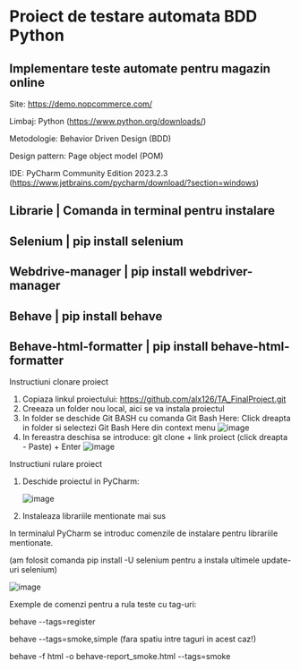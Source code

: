 # Proiect de testare automata BDD Python



## Implementare teste automate pentru magazin online


Site: https://demo.nopcommerce.com/

Limbaj: Python (https://www.python.org/downloads/)

Metodologie: Behavior Driven Design (BDD)

Design pattern: Page object model (POM)

IDE: PyCharm Community Edition 2023.2.3  (https://www.jetbrains.com/pycharm/download/?section=windows)

Librarie              |    Comanda in terminal pentru instalare
-----------------------------------------------------------------
Selenium              |    pip install selenium
-----------------------------------------------------------------
Webdrive-manager      |    pip install webdriver-manager
-----------------------------------------------------------------
Behave                |    pip install behave
-----------------------------------------------------------------
Behave-html-formatter |   pip install behave-html-formatter
-----------------------------------------------------------------



Instructiuni clonare proiect

1. Copiaza linkul proiectului: https://github.com/alx126/TA_FinalProject.git
2. Creeaza un folder nou local, aici se va instala proiectul
3. In folder se deschide Git BASH cu comanda Git Bash Here: Click dreapta in folder si selectezi Git Bash Here din context menu  ![image](https://github.com/alx126/TA_FinalProject/assets/93679540/f50ca661-f78c-4533-81ff-2b9d10b6ad1c)
4. In fereastra deschisa se introduce: git clone + link proiect (click dreapta - Paste) + Enter  ![image](https://github.com/alx126/TA_FinalProject/assets/93679540/4f2c22fa-cd2c-458b-be53-703854a49363)

Instructiuni rulare proiect
1. Deschide proiectul in PyCharm:
   
   ![image](https://github.com/alx126/TA_FinalProject/assets/93679540/1345a113-919d-4d74-bbe8-0e7b69366128)
2. Instaleaza librariile mentionate mai sus

In terminalul PyCharm se introduc comenzile de instalare pentru librariile mentionate.

(am folosit comanda pip install -U selenium pentru a instala ultimele update-uri selenium)

![image](https://github.com/alx126/TA_FinalProject/assets/93679540/324e7b36-8464-4f69-9a33-bfeb96e707e8)

   




Exemple de comenzi pentru a rula teste cu tag-uri:

  behave --tags=register

  behave --tags=smoke,simple  (fara spatiu intre taguri in acest caz!)
  
  behave -f html -o behave-report_smoke.html --tags=smoke 
